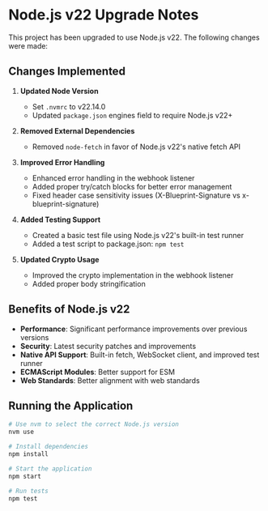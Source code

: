 # Node.js v22 Upgrade Notes

This project has been upgraded to use Node.js v22. The following changes were made:

## Changes Implemented

1. **Updated Node Version**
   - Set `.nvmrc` to v22.14.0
   - Updated `package.json` engines field to require Node.js v22+

2. **Removed External Dependencies**
   - Removed `node-fetch` in favor of Node.js v22's native fetch API

3. **Improved Error Handling**
   - Enhanced error handling in the webhook listener
   - Added proper try/catch blocks for better error management
   - Fixed header case sensitivity issues (X-Blueprint-Signature vs x-blueprint-signature)

4. **Added Testing Support**
   - Created a basic test file using Node.js v22's built-in test runner
   - Added a test script to package.json: `npm test`

5. **Updated Crypto Usage**
   - Improved the crypto implementation in the webhook listener
   - Added proper body stringification

## Benefits of Node.js v22

- **Performance**: Significant performance improvements over previous versions
- **Security**: Latest security patches and improvements
- **Native API Support**: Built-in fetch, WebSocket client, and improved test runner
- **ECMAScript Modules**: Better support for ESM
- **Web Standards**: Better alignment with web standards

## Running the Application

```bash
# Use nvm to select the correct Node.js version
nvm use

# Install dependencies
npm install

# Start the application
npm start

# Run tests
npm test
``` 